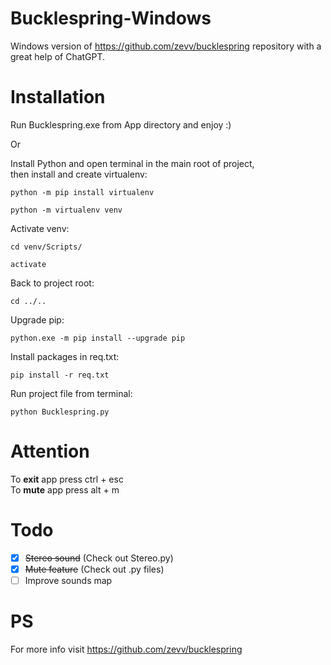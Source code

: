 # Bucklespring-Windows
Windows version of https://github.com/zevv/bucklespring repository with a great help of ChatGPT.

# Installation
Run Bucklespring.exe from App directory and enjoy :)
 
Or
 
Install Python and open terminal in the main root of project, <br>
then install and create virtualenv:
```
python -m pip install virtualenv
```
```
python -m virtualenv venv
```
Activate venv:
```
cd venv/Scripts/
```
```
activate
```
Back to project root:
```
cd ../..
```
Upgrade pip:
```
python.exe -m pip install --upgrade pip
```
Install packages in req.txt:
```
pip install -r req.txt
```
Run project file from terminal:
```
python Bucklespring.py
```

# Attention
To **exit** app press ctrl + esc<br>
To **mute** app press alt + m<br>

# Todo
- [x] ~~Stereo sound~~ (Check out Stereo.py)
- [x] ~~Mute feature~~ (Check out .py files)
- [ ] Improve sounds map

# PS
For more info visit https://github.com/zevv/bucklespring
